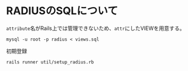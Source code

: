 # RADIUSのSQLについて

`attribute`名がRails上では管理できないため、`attr`にしたVIEWを用意する。

```
mysql -u root -p radius < views.sql
```

初期登録
```
rails runner util/setup_radius.rb
```
